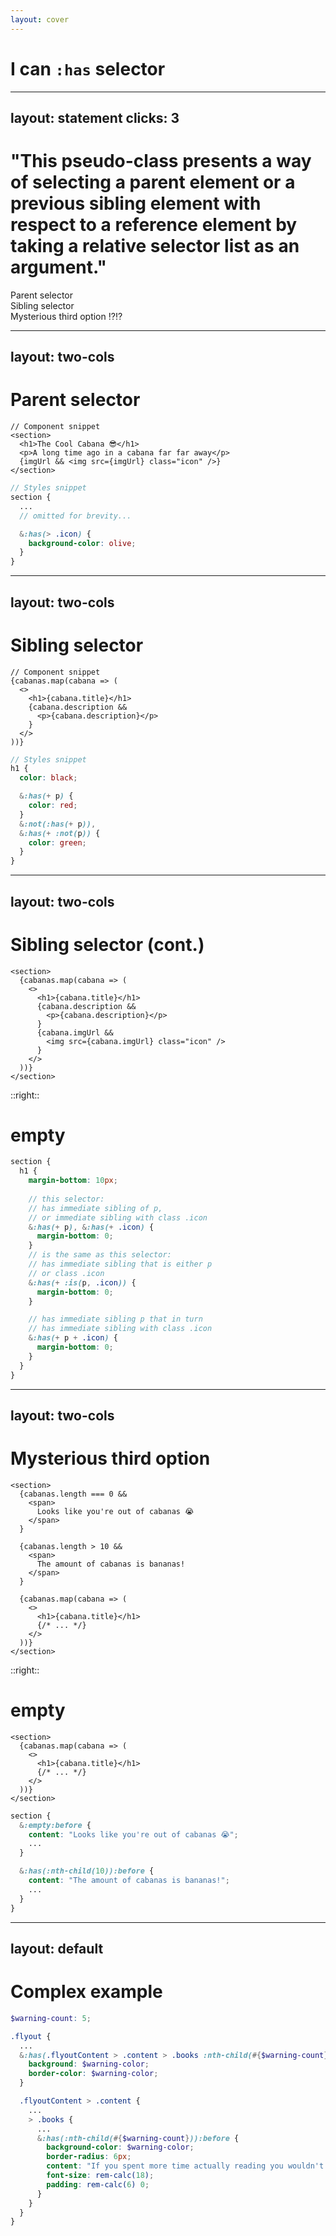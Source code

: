 ```yaml
---
layout: cover
---
```


# I can `:has` selector

---
layout: statement
clicks: 3
---

<h1 v-click="[0, 1]">
  "This pseudo-class presents a way of selecting a parent element 
  or a previous sibling element with respect to a reference element 
  by taking a relative selector list as an argument."
</h1>

<div v-click="[1, 4]" class="pos-absolute top-10% left-5% h-80% w-90% rounded-16px grid grid-rows-33% grid-items-center">
  <div v-click="[1, 4]">Parent selector </div>
  <div v-click="[2, 4]">Sibling selector</div>
  <div v-click="[3, 4]">Mysterious third option ⁉️⁉️</div>
</div>

---
layout: two-cols
---

# Parent selector

```tsx
// Component snippet
<section>
  <h1>The Cool Cabana 😎</h1>
  <p>A long time ago in a cabana far far away</p>
  {imgUrl && <img src={imgUrl} class="icon" />}
</section>
```

```scss
// Styles snippet
section {
  ...
  // omitted for brevity...

  &:has(> .icon) {
    background-color: olive;
  }
}
```

<template v-slot:right>
<div class="h-100 right pos-relative">

  <img class="image pos-absolute top-25%" src="/Cabanas2.png" />

</div>

</template>

<style>
div:not(.right) {
  background-color: var(--slidev-theme-background-color);
}
img.image {
    margin-top: 15%;
}
.slidev-code-wrapper {
  margin-right: 10px !important;
}
</style>

---
layout: two-cols
---

# Sibling selector

```tsx
// Component snippet
{cabanas.map(cabana => (
  <>
    <h1>{cabana.title}</h1>
    {cabana.description &&
      <p>{cabana.description}</p>
    }
  </>
))}
```

```scss {all|1-7|1,9-15|all}
// Styles snippet
h1 {
  color: black;

  &:has(+ p) {
    color: red;
  }
  &:not(:has(+ p)),
  &:has(+ :not(p)) {
    color: green;
  }
}
```

<template v-slot:right>
<div class="h-100 right pos-relative">

  <img class="image pos-absolute top-25%" src="/Cabanas1.png" />

</div>

</template>

<style>
div:not(.right) {
  background-color: var(--slidev-theme-background-color);
}
img.image {
    margin-top: 15%;
}
.slidev-code-wrapper {
  margin-right: 10px !important;
}
</style>

---
layout: two-cols
---

# Sibling selector (cont.)

```tsx {all|2|4|5-7|8-10|all}
<section>
  {cabanas.map(cabana => (
    <>
      <h1>{cabana.title}</h1>
      {cabana.description &&
        <p>{cabana.description}</p>
      }
      {cabana.imgUrl &&
        <img src={cabana.imgUrl} class="icon" />
      }
    </>
  ))}
</section>
```

::right::

# empty

```scss {0|1-2|5-10|5-16|18-22|all}
section {
  h1 {
    margin-bottom: 10px;
    
    // this selector:
    // has immediate sibling of p,
    // or immediate sibling with class .icon
    &:has(+ p), &:has(+ .icon) {
      margin-bottom: 0;
    }
    // is the same as this selector:
    // has immediate sibling that is either p
    // or class .icon
    &:has(+ :is(p, .icon)) {
      margin-bottom: 0;
    }

    // has immediate sibling p that in turn
    // has immediate sibling with class .icon
    &:has(+ p + .icon) {
      margin-bottom: 0;
    }
  }
}
```

---
layout: two-cols
---

# Mysterious third option

```tsx
<section>
  {cabanas.length === 0 && 
    <span>
      Looks like you're out of cabanas 😭
    </span>
  }

  {cabanas.length > 10 &&
    <span>
      The amount of cabanas is bananas!
    </span>
  }
  
  {cabanas.map(cabana => (
    <>
      <h1>{cabana.title}</h1>
      {/* ... */}
    </>
  ))}
</section>
```

::right::

# empty

```tsx {0|all}
<section>
  {cabanas.map(cabana => (
    <>
      <h1>{cabana.title}</h1>
      {/* ... */}
    </>
  ))}
</section>
```


```scss {0|1-5|all}
section {
  &:empty:before {
    content: "Looks like you're out of cabanas 😭";
    ...
  }

  &:has(:nth-child(10)):before {
    content: "The amount of cabanas is bananas!";
    ...
  }
}
```

---
layout: default
---

# Complex example

```scss {all|1,3,10,12,21-23|1,3,10,12,14-15,17,21-23|1,3,5-8,10,12,21-23|all}
$warning-count: 5;

.flyout {
  ...
  &:has(.flyoutContent > .content > .books :nth-child(#{$warning-count})) .flyoutButton .counter {
    background: $warning-color;
    border-color: $warning-color;
  }

  .flyoutContent > .content {
    ...
    > .books {
      ...
      &:has(:nth-child(#{$warning-count})):before {
        background-color: $warning-color;
        border-radius: 6px;
        content: "If you spent more time actually reading you wouldn't have such a long to be read list.";
        font-size: rem-calc(18);
        padding: rem-calc(6) 0;
      }
    }
  }
}
```
